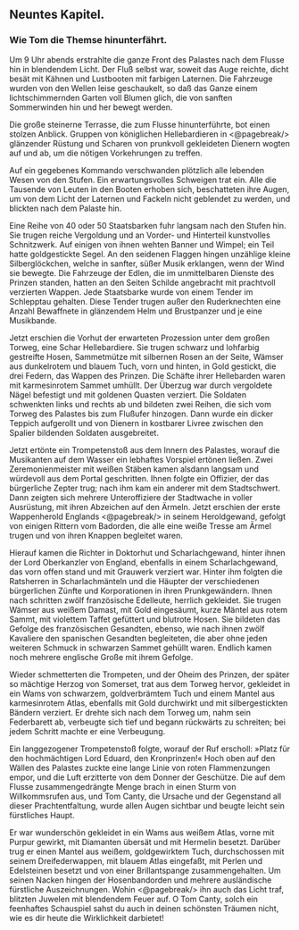 
<h2>Neuntes Kapitel.</h2>

<h3>Wie Tom die Themse hinunterfährt.</h3>

Um 9 Uhr abends erstrahlte die ganze Front des Palastes nach
dem Flusse hin in blendendem Licht. Der Fluß selbst war, soweit das
Auge reichte, dicht besät mit Kähnen und Lustbooten mit farbigen
Laternen. Die Fahrzeuge wurden von den Wellen leise geschaukelt,
so daß das Ganze einem lichtschimmernden Garten voll Blumen
glich, die von sanften Sommerwinden hin und her bewegt werden.

Die große steinerne Terrasse, die zum Flusse hinunterführte, bot
einen stolzen Anblick. Gruppen von königlichen Hellebardieren in 
<@pagebreak/>
glänzender Rüstung und Scharen von prunkvoll gekleideten Dienern
wogten auf und ab, um die nötigen Vorkehrungen zu treffen.

Auf ein gegebenes Kommando verschwanden plötzlich alle lebenden
Wesen von den Stufen. Ein erwartungsvolles Schweigen trat
ein. Alle die Tausende von Leuten in den Booten erhoben sich,
beschatteten ihre Augen, um von dem Licht der Laternen und Fackeln
nicht geblendet zu werden, und blickten nach dem Palaste hin.

Eine Reihe von 40 oder 50 Staatsbarken fuhr langsam nach
den Stufen hin. Sie trugen reiche Vergoldung und an Vorder- und
Hinterteil kunstvolles Schnitzwerk. Auf einigen von ihnen wehten
Banner und Wimpel; ein Teil hatte goldgestickte Segel. An den
seidenen Flaggen hingen unzählige kleine Silberglöckchen, welche
in sanfter, süßer Musik erklangen, wenn der Wind sie bewegte. Die
Fahrzeuge der Edlen, die im unmittelbaren Dienste des Prinzen
standen, hatten an den Seiten Schilde angebracht mit prachtvoll
verzierten Wappen. Jede Staatsbarke wurde von einem Tender im
Schlepptau gehalten. Diese Tender trugen außer den Ruderknechten
eine Anzahl Bewaffnete in glänzendem Helm und Brustpanzer
und je eine Musikbande.

Jetzt erschien die Vorhut der erwarteten Prozession unter dem
großen Torweg, eine Schar Hellebardiere. Sie trugen schwarz und
lohfarbig gestreifte Hosen, Sammetmütze mit silbernen Rosen an
der Seite, Wämser aus dunkelrotem und blauem Tuch, vorn und
hinten, in Gold gestickt, die drei Federn, das Wappen des Prinzen.
Die Schäfte ihrer Hellebarden waren mit karmesinrotem Sammet
umhüllt. Der Überzug war durch vergoldete Nägel befestigt und
mit goldenen Quasten verziert. Die Soldaten schwenkten links und
rechts ab und bildeten zwei Reihen, die sich vom Torweg des Palastes
bis zum Flußufer hinzogen. Dann wurde ein dicker Teppich aufgerollt
und von Dienern in kostbarer Livree zwischen den Spalier
bildenden Soldaten ausgebreitet.

Jetzt ertönte ein Trompetenstoß aus dem Innern des Palastes,
worauf die Musikanten auf dem Wasser ein lebhaftes Vorspiel ertönen
ließen. Zwei Zeremonienmeister mit weißen Stäben kamen
alsdann langsam und würdevoll aus dem Portal geschritten. Ihnen
folgte ein Offizier, der das bürgerliche Zepter trug; nach ihm kam
ein anderer mit dem Stadtschwert. Dann zeigten sich mehrere
Unteroffiziere der Stadtwache in voller Ausrüstung, mit ihren Abzeichen
auf den Ärmeln. Jetzt erschien der erste Wappenherold Englands
<@pagebreak/>
in seinem Heroldgewand, gefolgt von einigen Rittern vom
Badorden, die alle eine weiße Tresse am Ärmel trugen und von
ihren Knappen begleitet waren.

Hierauf kamen die Richter in Doktorhut und Scharlachgewand,
hinter ihnen der Lord Oberkanzler von England, ebenfalls in einem
Scharlachgewand, das vorn offen stand und mit Grauwerk verziert
war. Hinter ihm folgten die Ratsherren in Scharlachmänteln und
die Häupter der verschiedenen bürgerlichen Zünfte und Korporationen
in ihren Prunkgewändern. Ihnen nach schritten zwölf französische
Edelleute, herrlich gekleidet. Sie trugen Wämser aus weißem
Damast, mit Gold eingesäumt, kurze Mäntel aus rotem Sammt, mit
violettem Taffet gefüttert und blutrote Hosen. Sie bildeten das
Gefolge des französischen Gesandten, ebenso, wie nach ihnen zwölf
Kavaliere den spanischen Gesandten begleiteten, die aber ohne jeden
weiteren Schmuck in schwarzen Sammet gehüllt waren. Endlich
kamen noch mehrere englische Große mit ihrem Gefolge.

Wieder schmetterten die Trompeten, und der Oheim des Prinzen,
der später so mächtige Herzog von Somerset, trat aus dem Torweg
hervor, gekleidet in ein Wams von schwarzem, goldverbrämtem Tuch
und einem Mantel aus karmesinrotem Atlas, ebenfalls mit Gold
durchwirkt und mit silbergestickten Bändern verziert. Er drehte sich
nach dem Torweg um, nahm sein Federbarett ab, verbeugte sich
tief und begann rückwärts zu schreiten; bei jedem Schritt machte er
eine Verbeugung.

Ein langgezogener Trompetenstoß folgte, worauf der Ruf erscholl:
»Platz für den hochmächtigen Lord Eduard, den Kronprinzen!«
Hoch oben auf den Wällen des Palastes zuckte eine lange Linie
von roten Flammenzungen empor, und die Luft erzitterte von dem
Donner der Geschütze. Die auf dem Flusse zusammengedrängte
Menge brach in einen Sturm von Willkommsrufen aus, und Tom
Canty, die Ursache und der Gegenstand all dieser Prachtentfaltung,
wurde allen Augen sichtbar und beugte leicht sein fürstliches Haupt.

Er war wunderschön gekleidet in ein Wams aus weißem Atlas,
vorne mit Purpur gewirkt, mit Diamanten übersät und mit Hermelin
besetzt. Darüber trug er einen Mantel aus weißem, goldgewirktem
Tuch, durchschossen mit seinem Dreifederwappen, mit blauem Atlas
eingefaßt, mit Perlen und Edelsteinen besetzt und von einer Brillantspange
zusammengehalten. Um seinen Nacken hingen der Hosenbandorden
und mehrere ausländische fürstliche Auszeichnungen. Wohin 
<@pagebreak/>
ihn auch das Licht traf, blitzten Juwelen mit blendendem Feuer auf.
O Tom Canty, solch ein feenhaftes Schauspiel sahst du auch in deinen
schönsten Träumen nicht, wie es dir heute die Wirklichkeit darbietet!

